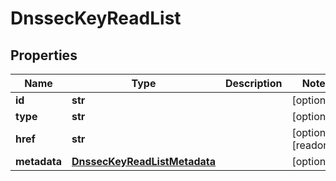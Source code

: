 # DnssecKeyReadList

## Properties
| Name | Type | Description | Notes |
| ------------ | ------------- | ------------- | ------------- |
| **id** | **str** |  | [optional]  |
| **type** | **str** |  | [optional]  |
| **href** | **str** |  | [optional] [readonly]  |
| **metadata** | [**DnssecKeyReadListMetadata**](DnssecKeyReadListMetadata.md) |  | [optional]  |


